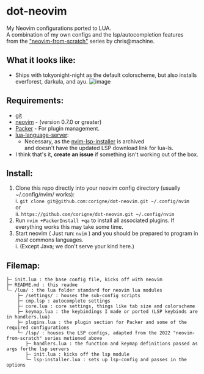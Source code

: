# dot-neovim
My Neovim configurations ported to LUA.  
A combination of my own configs and the lsp/autocompletion features  
from the ["neovim-from-scratch"](https://github.com/LunarVim/Neovim-from-scratch) series by chris@machine.  

## What it looks like:
- Ships with tokyonight-night as the default colorscheme, but also installs everforest, darkula, and ayu.
![image](https://github.com/corigne/dot-neovim/assets/7695563/4b067d35-2207-44a8-93ac-667db79771c1)

## Requirements:
- [git](https://www.youtube.com/watch?v=l60MnDJklnM)
- [neovim](https://github.com/neovim/neovim/wiki/Installing-Neovim) - (version 0.7.0 or greater)
- [Packer](https://github.com/wbthomason/packer.nvim) - For plugin management.
- [lua-language-server](https://github.com/LuaLS/lua-language-server):  
  - Necessary, as the [nvim-lsp-installer](https://github.com/williamboman/nvim-lsp-installer) is archived  
   and doesn't have the updated LSP download link for lua-ls.
- I think that's it, **create an issue** if something isn't working out of the box.

## Install:
1. Clone this repo directly into your neovim config directory (usually ~/.config/nvim/ works):  
  i. `git clone git@github.com:corigne/dot-neovim.git ~/.config/nvim`  
  or  
  ii. `https://github.com/corigne/dot-neovim.git ~/.config/nvim`  
2. Run `nvim +PackerInstall +qa` to install all associated plugins. If everything works this may take some time.  
3. Start neovim ( Just run: `nvim` ) and you should be prepared to program in *most* commons languages.  
  i. (Except Java; we don't serve your kind here.)

## Filemap:  
```
├─ init.lua : the base config file, kicks off with neovim  
├─ README.md : this readme  
└─ /lua/ : the lua folder standard for neovim lua modules  
    ├─ /settings/ : houses the sub-config scripts  
    ├─ cmp.lsp : autocomplete settings  
    ├─ core.lua : core settings, things like tab size and colorscheme  
    ├─ keymap.lua : the keybindings I made or ported (LSP keybinds are in handlers.lua)  
    ├─ plugins.lua : the plugin section for Packer and some of the required configurations  
    └─ /lsp/ : houses the LSP configs, adapted from the 2022 "neovim-from-scratch" series metioned above  
       ├─ handlers.lua : the function and keymap definitions passed as args forthe lsp servers  
       ├─ init.lua : kicks off the lsp module  
       └─ lsp-installer.lua : sets up lsp-config and passes in the options
```
